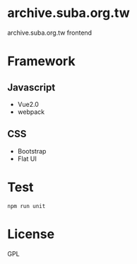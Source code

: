 # archive.suba.org.tw
archive.suba.org.tw frontend

# Framework

## Javascript
  * Vue2.0
  * webpack

## CSS
  * Bootstrap
  * Flat UI

# Test

    npm run unit

# License

GPL